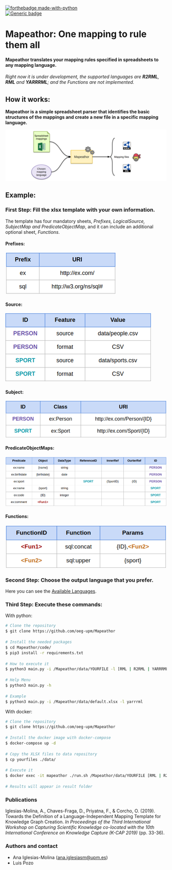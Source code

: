  [![forthebadge made-with-python](http://ForTheBadge.com/images/badges/made-with-python.svg)](https://www.python.org/)  
 [![Generic badge](https://img.shields.io/badge/Status-Developing-yellow)](https://shields.io/)
# Mapeathor: One mapping to rule them all
#### Mapeathor translates your mapping rules specified in spreadsheets to any mapping language.  
###### Right now it is under development, the supported languages are **R2RML**, **RML** and **YARRRML**; and the Functions are not implemented.  

## How it works:  
**Mapeathor is a simple spreadsheet parser that identifies the basic structures of the mappings and create a new file in a specific mapping language.**  

![WorkFlow Image](./imgs/general_schema.png)

## Example:    
### First Step: Fill the xlsx template with your own information.  
The template has four mandatory sheets, *Prefixes, LogicalSource, SubjectMap and PredicateObjectMap*, and it can include an additional optional sheet, *Functions*.
#### Prefixes:  
![Prefixes img](./imgs/sheet_prefix.png)  
  
 #### Source:  
![Source img](./imgs/sheet_source.png)  
  
 #### Subject:  
![Subject img](./imgs/sheet_subject.png)  
  
 #### PredicateObjectMaps:  
![PredicateObjectMaps img](./imgs/sheet_pom.png)  
  
 #### Functions:
![Function img](./imgs/sheet_function.png)

### Second Step: Choose the output language that you prefer. 
Here you can see the [Available Languages](./templates).

### Third Step: Execute these commands:
With python:
```BASH
# Clone the repository
$ git clone https://github.com/oeg-upm/Mapeathor

# Install the needed packages
$ cd Mapeathor/code/
$ pip3 install -r requirements.txt

# How to execute it
$ python3 main.py -i /Mapeathor/data/YOURFILE -l [RML | R2RML | YARRRML]

# Help Menu
$ python3 main.py -h 

# Example
$ python3 main.py -i /Mapeathor/data/default.xlsx -l yarrrml
```
With docker:
```BASH
# Clone the repository
$ git clone https://github.com/oeg-upm/Mapeathor

# Install the docker image with docker-compose
$ docker-compose up -d

# Copy the XLSX files to data repository
$ cp yourfiles ./data/

# Execute it
$ docker exec -it mapeathor ./run.sh /Mapeathor/data/YOURFILE [RML | R2RML | YARRRML]

# Results will appear in result folder
```
### Publications
Iglesias-Molina, A., Chaves-Fraga, D., Priyatna, F., & Corcho, O. (2019). Towards the Definition of a Language-Independent Mapping Template for Knowledge Graph Creation. *In Proceedings of the Third International Workshop on Capturing Scientific Knowledge co-located with the 10th International Conference on Knowledge Capture (K-CAP 2019)* (pp. 33-36).

### Authors and contact
- Ana Iglesias-Molina (ana.iglesiasm@upm.es)
- Luis Pozo
